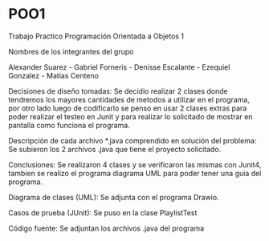 # POO1
Trabajo Practico Programación Orientada a Objetos 1


Nombres de los integrantes del grupo

Alexander Suarez - Gabriel Forneris - Denisse Escalante - Ezequiel Gonzalez - Matias Centeno


Decisiones de diseño tomadas: Se decidio realizar 2 clases donde tendremos los mayores cantidades de metodos a utilizar en el programa, por otro lado luego de codificarlo se penso en usar 2 clases extras para poder realizar el testeo en Junit y para realizar lo solicitado de mostrar en pantalla como funciona el programa.


Descripción de cada archivo *.java comprendido en solución del problema: Se subieron los 2 archivos .java que tiene el proyecto solicitado.

Conclusiones: Se realizaron 4 clases y se verificaron las mismas con Junit4, tambien se realizo el programa diagrama UML para poder tener una guia del programa.


Diagrama de clases (UML): Se adjunta con el programa Drawio.

Casos de prueba (JUnit): Se puso en la clase PlaylistTest

Código fuente: Se adjuntan los archivos .java del programa
